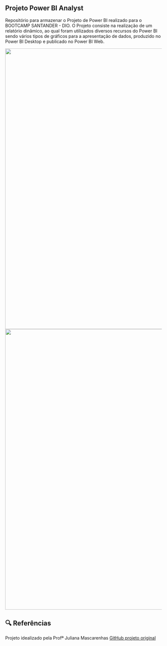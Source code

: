 ## Projeto Power BI Analyst

Repositório para armazenar o Projeto de Power BI realizado para o BOOTCAMP SANTANDER - DIO.
O Projeto consiste na realização de um relatório dinâmico, ao qual foram utilizados diversos recursos do Power BI sendo vários tipos de gráficos para a apresentação de dados, produzido no Power BI Desktop e publicado no Power BI Web. 


<img src="https://github.com/PatriciaFalchi/Projeto_Power_BI/assets/144163815/05c08f7c-cb26-407f-8748-5ad64cf84901" width="900px" />
<img src="https://github.com/PatriciaFalchi/Projeto_Power_BI/assets/144163815/0e6f971b-7219-4925-84e5-62f26cfd2820" width="900px" />


## 🔍 Referências
Projeto idealizado pela Profª Juliana Mascarenhas [GitHub projeto original](https://github.com/julianazanelatto/power_bi_analyst/tree/main/M%C3%B3dulo%202/Desafio%20de%20Projeto)
